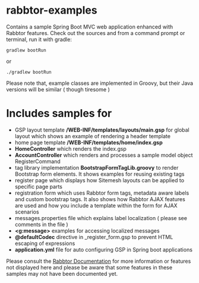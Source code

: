 # rabbtor-examples

Contains a sample Spring Boot MVC web application enhanced with Rabbtor features. 
Check out the sources and from a command prompt or terminal, run it with gradle:

`gradlew bootRun`

or 

`./gradlew bootRun`

Please note that, example classes are implemented in Groovy, but their Java versions will be similar ( though tiresome )

# Includes samples for 

-  GSP layout template  **/WEB-INF/templates/layouts/main.gsp** for global layout which shows an example of rendering a header
template
-  home page template  **/WEB-INF/templates/home/index.gsp**
- **HomeController** which renders the index.gsp
- **AccountController** which renders and processes a sample model object RegisterCommand
-  tag library  implementation **BootstrapFormTagLib.groovy** to render Bootstrap form elements. It shows examples for reusing
existing tags
- register page which displays how Sitemesh layouts can be applied to specific page parts
- registration form which uses Rabbtor form tags, metadata aware labels and custom bootstrap tags. It also shows how Rabbtor
AJAX features are used and how you include a template within the form for AJAX scenarios
-  messages.properties file which explains label localization ( please see comments in the file )
- **<g:message>** examples for accessing localized messages
- **@defaultCodec** directive in _register_form.gsp to prevent HTML escaping of expressions
- **application.yml** file for auto configuring GSP in Spring boot applications

Please consult the [Rabbtor Documentation](https://rabbytes.atlassian.net/wiki/display/rabbtordoc) for more information or features not displayed here and 
please be aware that some features in these samples may not have been documented yet.


